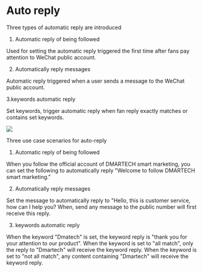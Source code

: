 # Auto reply

Three types of automatic reply are introduced

1. Automatic reply of being followed

Used for setting the automatic reply triggered the first time after fans pay attention to WeChat public account.

2. Automatically reply messages

Automatic reply triggered when a user sends a message to the WeChat public account.

3.keywords automatic reply

Set keywords, trigger automatic reply when fan reply exactly matches or contains set keywords.

![](../.gitbook/assets/image%20%2848%29.gif)

Three use case scenarios for auto-reply

1. Automatic reply of being followed

When you follow the official account of DMARTECH smart marketing, you can set the following to automatically reply "Welcome to follow DMARTECH smart marketing."

2. Automatically reply messages

Set the message to automatically reply to "Hello, this is customer service, how can I help you? When, send any message to the public number will first receive this reply.

3. keywords automatic reply

When the keyword "Dmatech" is set, the keyword reply is "thank you for your attention to our product". When the keyword is set to "all match", only the reply to "Dmartech" will receive the keyword reply. When the keyword is set to "not all match", any content containing "Dmartech" will receive the keyword reply.

